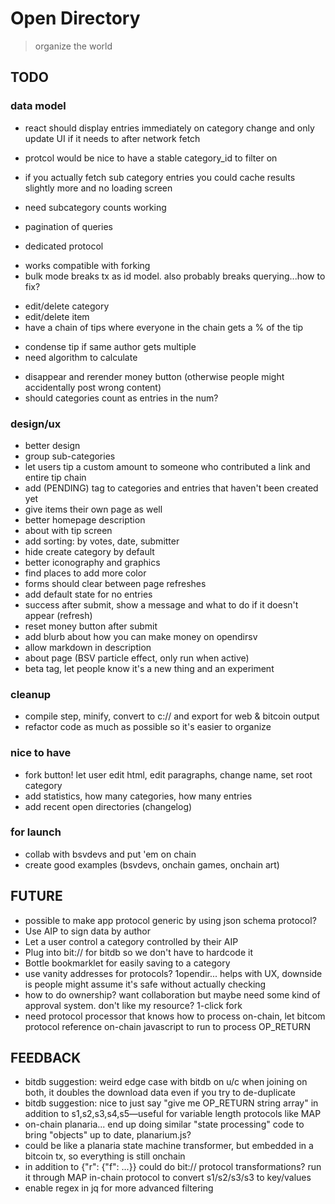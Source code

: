 # Open Directory

> organize the world

## TODO

### data model
* react should display entries immediately on category change and only update UI if it needs to after network fetch
* protcol would be nice to have a stable category_id to filter on

* if you actually fetch sub category entries you could cache results slightly more and no loading screen
* need subcategory counts working
* pagination of queries
* dedicated protocol
 - works compatible with forking
 - bulk mode breaks tx as id model. also probably breaks querying...how to fix?
* edit/delete category
* edit/delete item
* have a chain of tips where everyone in the chain gets a % of the tip
 - condense tip if same author gets multiple
 - need algorithm to calculate
* disappear and rerender money button (otherwise people might accidentally post wrong content)
* should categories count as entries in the num?

### design/ux
* better design
* group sub-categories
* let users tip a custom amount to someone who contributed a link and entire tip chain
* add (PENDING) tag to categories and entries that haven't been created yet
* give items their own page as well
* better homepage description
* about with tip screen
* add sorting: by votes, date, submitter
* hide create category by default
* better iconography and graphics
* find places to add more color
* forms should clear between page refreshes
* add default state for no entries
* success after submit, show a message and what to do if it doesn't appear (refresh)
* reset money button after submit
* add blurb about how you can make money on opendirsv
* allow markdown in description
* about page (BSV particle effect, only run when active)
* beta tag, let people know it's a new thing and an experiment

### cleanup
* compile step, minify, convert to c:// and export for web & bitcoin output
* refactor code as much as possible so it's easier to organize

### nice to have
* fork button! let user edit html, edit paragraphs, change name, set root category
* add statistics, how many categories, how many entries
* add recent open directories (changelog)

### for launch
* collab with bsvdevs and put 'em on chain
* create good examples (bsvdevs, onchain games, onchain art)


## FUTURE

* possible to make app protocol generic by using json schema protocol?
* Use AIP to sign data by author
* Let a user control a category controlled by their AIP
* Plug into bit:// for bitdb so we don't have to hardcode it
* Bottle bookmarklet for easily saving to a category
* use vanity addresses for protocols? 1opendir... helps with UX, downside is people might assume it's safe without actually checking
* how to do ownership? want collaboration but maybe need some kind of approval system. don't like my resource? 1-click fork
* need protocol processor that knows how to process on-chain, let bitcom protocol reference on-chain javascript to run to process OP_RETURN


## FEEDBACK
* bitdb suggestion: weird edge case with bitdb on u/c when joining on both, it doubles the download data even if you try to de-duplicate
* bitdb suggestion: nice to just say "give me OP_RETURN string array" in addition to s1,s2,s3,s4,s5—useful for variable length protocols like MAP
* on-chain planaria... end up doing similar "state processing" code to bring "objects" up to date, planarium.js?
 * could be like a planaria state machine transformer, but embedded in a bitcoin tx, so everything is still onchain
 * in addition to {"r": {"f": ...}} could do bit:// protocol transformations? run it through MAP in-chain protocol to convert s1/s2/s3/s3 to key/values
* enable regex in jq for more advanced filtering
